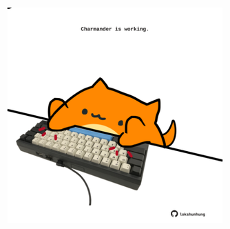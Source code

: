 <!-- built at 18/09/2022, 22:01:10 UTC -->
<p align="center">
  <img width="500" height="500" src="./ReadmeImage.svg">
</p>
